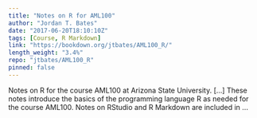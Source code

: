 ```yaml
---
title: "Notes on R for AML100"
author: "Jordan T. Bates"
date: "2017-06-20T18:10:10Z"
tags: [Course, R Markdown]
link: "https://bookdown.org/jtbates/AML100_R/"
length_weight: "3.4%"
repo: "jtbates/AML100_R"
pinned: false
---
```


Notes on R for the course AML100 at Arizona State University. [...] These notes introduce the basics of the programming language R as needed for the course AML100. Notes on RStudio and R Markdown are included in ...
